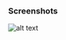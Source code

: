 ### Screenshots

![alt text](https://github.com/andreiseverin/WeaponMod-guns-backup/blob/main/Plugins/wpn_m249/M249.png?raw=true)